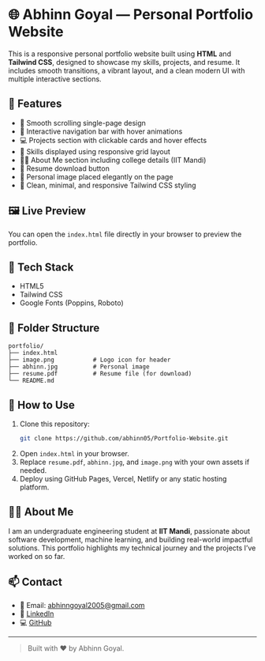 # 🌐 Abhinn Goyal — Personal Portfolio Website

This is a responsive personal portfolio website built using **HTML** and **Tailwind CSS**, designed to showcase my skills, projects, and resume. It includes smooth transitions, a vibrant layout, and a clean modern UI with multiple interactive sections.

## 📌 Features

- 🚀 Smooth scrolling single-page design
- 🎨 Interactive navigation bar with hover animations
- 💻 Projects section with clickable cards and hover effects
- 🧠 Skills displayed using responsive grid layout
- 👨‍🎓 About Me section including college details (IIT Mandi)
- 📄 Resume download button
- 📸 Personal image placed elegantly on the page
- 🌈 Clean, minimal, and responsive Tailwind CSS styling

## 🖼️ Live Preview

You can open the `index.html` file directly in your browser to preview the portfolio.

## 🧰 Tech Stack

- HTML5  
- Tailwind CSS  
- Google Fonts (Poppins, Roboto)

## 📂 Folder Structure

```
portfolio/
├── index.html
├── image.png           # Logo icon for header
├── abhinn.jpg          # Personal image
├── resume.pdf          # Resume file (for download)
└── README.md
```

## 📎 How to Use

1. Clone this repository:
   ```bash
   git clone https://github.com/abhinn05/Portfolio-Website.git
   ```
2. Open `index.html` in your browser.
3. Replace `resume.pdf`, `abhinn.jpg`, and `image.png` with your own assets if needed.
4. Deploy using GitHub Pages, Vercel, Netlify or any static hosting platform.

## 🧑‍💼 About Me

I am an undergraduate engineering student at **IIT Mandi**, passionate about software development, machine learning, and building real-world impactful solutions. This portfolio highlights my technical journey and the projects I’ve worked on so far.

## 📫 Contact

- 📧 Email: abhinngoyal2005@gmail.com  
- 🔗 [LinkedIn](https://www.linkedin.com/in/abhinn-goyal/)  
- 💻 [GitHub](https://github.com/abhinn05/)

---

> Built with ❤️ by Abhinn Goyal.
